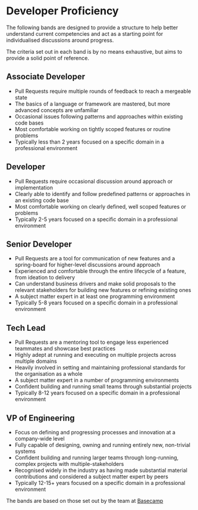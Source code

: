 # Developer Proficiency

The following bands are designed to provide a structure to help better
understand current competencies and act as a starting point for individualised
discussions around progress.

The criteria set out in each band is by no means exhaustive, but aims to provide
a solid point of reference.

## Associate Developer

* Pull Requests require multiple rounds of feedback to reach a mergeable state
* The basics of a language or framework are mastered, but more advanced concepts
  are unfamiliar
* Occasional issues following patterns and approaches within existing code bases
* Most comfortable working on tightly scoped features or routine problems
* Typically less than 2 years focused on a specific domain in a
  professional environment

## Developer

* Pull Requests require occasional discussion around approach or implementation
* Clearly able to identify and follow predefined patterns or approaches in an
  existing code base
* Most comfortable working on clearly defined, well scoped features or
  problems
* Typically 2-5 years focused on a specific domain in a professional
  environment

## Senior Developer

* Pull Requests are a tool for communication of new features and a
  spring-board for higher-level discussions around approach
* Experienced and comfortable through the entire lifecycle of a feature, from
  ideation to delivery
* Can understand business drivers and make solid proposals to the relevant
  stakeholders for building new features or refining existing ones
* A subject matter expert in at least one programming environment
* Typically 5-8 years focused on a specific domain in a professional
  environment

## Tech Lead

* Pull Requests are a mentoring tool to engage less experienced teammates and
  showcase best practices
* Highly adept at running and executing on multiple projects across multiple
  domains
* Heavily involved in setting and maintaining professional standards for the
  organisation as a whole
* A subject matter expert in a number of programming environments
* Confident building and running small teams through substantial projects
* Typically 8-12 years focused on a specific domain in a professional
  environment

## VP of Engineering

* Focus on defining and progressing processes and innovation at a company-wide
  level
* Fully capable of designing, owning and running entirely new, non-trivial
  systems
* Confident building and running larger teams through long-running, complex
  projects with multiple-stakeholders
* Recognised widely in the industry as having made substantial material
  contributions and considered a subject matter expert by peers
* Typically 12-15+ years focused on a specific domain in a professional
  environment

The bands are based on those set out by the team at
[Basecamp](https://github.com/basecamp/handbook/blob/master/titles-for-programmers.md)

